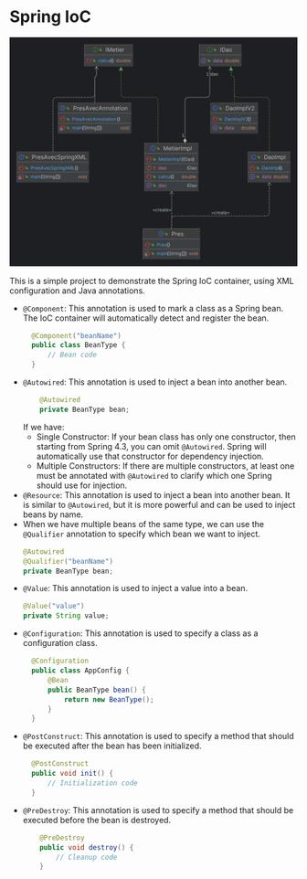 # Spring IoC

<img src="spring-ioc.png" alt="Spring IoC" width="700"/>

This is a simple project to demonstrate the Spring IoC container, using XML configuration and Java annotations.

- `@Component`: This annotation is used to mark a class as a Spring bean. The IoC container will automatically detect and register the bean.
  ```java
    @Component("beanName")
    public class BeanType {
        // Bean code
    }
    ```
- `@Autowired`: This annotation is used to inject a bean into another bean.
    ```java
        @Autowired
        private BeanType bean;
    ```
  If we have:
  - Single Constructor: If your bean class has only one constructor, then starting from Spring 4.3, you can omit `@Autowired`. Spring will automatically use that constructor for dependency injection.
  - Multiple Constructors: If there are multiple constructors, at least one must be annotated with `@Autowired` to clarify which one Spring should use for injection.
- `@Resource`: This annotation is used to inject a bean into another bean. It is similar to `@Autowired`, but it is more powerful and can be used to inject beans by name.
- When we have multiple beans of the same type, we can use the `@Qualifier` annotation to specify which bean we want to inject.
    ```java
    @Autowired
    @Qualifier("beanName")
    private BeanType bean;
    ```
- `@Value`: This annotation is used to inject a value into a bean.
  ```java
  @Value("value")
  private String value;
  ```
- `@Configuration`: This annotation is used to specify a class as a configuration class.
  ```java
    @Configuration
    public class AppConfig {
        @Bean
        public BeanType bean() {
            return new BeanType();
        }
    }
    ```
- `@PostConstruct`: This annotation is used to specify a method that should be executed after the bean has been initialized.
  ```java
    @PostConstruct
    public void init() {
        // Initialization code
    }
  ```
- `@PreDestroy`: This annotation is used to specify a method that should be executed before the bean is destroyed.
    ```java
        @PreDestroy
        public void destroy() {
            // Cleanup code
        }
    ```


